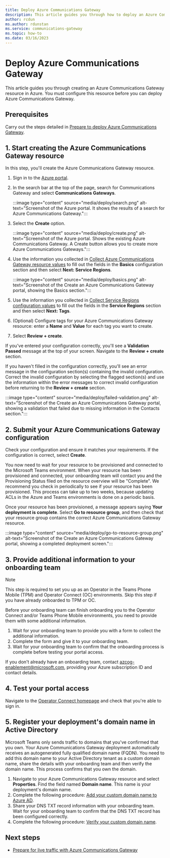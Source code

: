 ```yaml
---
title: Deploy Azure Communications Gateway 
description: This article guides you through how to deploy an Azure Communications Gateway.
author: rcdun
ms.author: rdunstan
ms.service: communications-gateway
ms.topic: how-to 
ms.date: 03/16/2023
---
```


# Deploy Azure Communications Gateway

This article guides you through creating an Azure Communications Gateway resource in Azure. You must configure this resource before you can deploy Azure Communications Gateway.

## Prerequisites

Carry out the steps detailed in [Prepare to deploy Azure Communications Gateway](prepare-to-deploy.md).

## 1. Start creating the Azure Communications Gateway resource

In this step, you'll create the Azure Communications Gateway resource.

1. Sign in to the [Azure portal](https://azure.microsoft.com/).
1. In the search bar at the top of the page, search for Communications Gateway and select **Communications Gateways**.  

    :::image type="content" source="media/deploy/search.png" alt-text="Screenshot of the Azure portal. It shows the results of a search for Azure Communications Gateway.":::

1. Select the **Create** option.

    :::image type="content" source="media/deploy/create.png" alt-text="Screenshot of the Azure portal. Shows the existing Azure Communications Gateway. A Create button allows you to create more Azure Communications Gateways.":::

1. Use the information you collected in [Collect Azure Communications Gateway resource values](prepare-to-deploy.md#6-collect-basic-information-for-deploying-an-azure-communications-gateway) to fill out the fields in the **Basics** configuration section and then select **Next: Service Regions**.

    :::image type="content" source="media/deploy/basics.png" alt-text="Screenshot of the Create an Azure Communications Gateway portal, showing the Basics section.":::

1. Use the information you collected in [Collect Service Regions configuration values](prepare-to-deploy.md#7-collect-service-regions-configuration-values) to fill out the fields in the **Service Regions** section and then select **Next: Tags**.
1. (Optional) Configure tags for your Azure Communications Gateway resource: enter a **Name** and **Value** for each tag you want to create.
1. Select **Review + create**.

If you've entered your configuration correctly, you'll see a **Validation Passed** message at the top of your screen. Navigate to the **Review + create** section.

If you haven't filled in the configuration correctly, you'll see an error message in the configuration section(s) containing the invalid configuration. Correct the invalid configuration by selecting the flagged section(s) and use the information within the error messages to correct invalid configuration before returning to the **Review + create** section.

:::image type="content" source="media/deploy/failed-validation.png" alt-text="Screenshot of the Create an Azure Communications Gateway portal, showing a validation that failed due to missing information in the Contacts section.":::

## 2. Submit your Azure Communications Gateway configuration

Check your configuration and ensure it matches your requirements. If the configuration is correct, select **Create**.

You now need to wait for your resource to be provisioned and connected to the Microsoft Teams environment. When your resource has been provisioned and connected, your onboarding team will contact you and the Provisioning Status filed on the resource overview will be "Complete". We recommend you check in periodically to see if your resource has been provisioned. This process can take up to two weeks, because updating ACLs in the Azure and Teams environments is done on a periodic basis.

Once your resource has been provisioned, a message appears saying **Your deployment is complete**. Select **Go to resource group**, and then check that your resource group contains the correct Azure Communications Gateway resource.

:::image type="content" source="media/deploy/go-to-resource-group.png" alt-text="Screenshot of the Create an Azure Communications Gateway portal, showing a completed deployment screen.":::

## 3. Provide additional information to your onboarding team

> [!NOTE]
>This step is required to set you up as an Operator in the Teams Phone Mobile (TPM) and Operator Connect (OC) environments. Skip this step if you have already onboarded to TPM or OC.

Before your onboarding team can finish onboarding you to the Operator Connect and/or Teams Phone Mobile environments, you need to provide them with some additional information.

1. Wait for your onboarding team to provide you with a form to collect the additional information. 
1. Complete the form and give it to your onboarding team.
1. Wait for your onboarding team to confirm that the onboarding process is complete before testing your portal access.

If you don't already have an onboarding team, contact azcog-enablement@microsoft.com, providing your Azure subscription ID and contact details.

## 4. Test your portal access

Navigate to the [Operator Connect homepage](https://operatorconnect.microsoft.com/) and check that you're able to sign in.

## 5. Register your deployment's domain name in Active Directory

Microsoft Teams only sends traffic to domains that you've confirmed that you own. Your Azure Communications Gateway deployment automatically receives an autogenerated fully qualified domain name (FQDN). You need to add this domain name to your Active Directory tenant as a custom domain name, share the details with your onboarding team and then verify the domain name. This process confirms that you own the domain.

1. Navigate to your Azure Communications Gateway resource and select **Properties**. Find the field named **Domain name**. This name is your deployment's domain name.
1. Complete the following procedure: [Add your custom domain name to Azure AD](../active-directory/fundamentals/add-custom-domain.md#add-your-custom-domain-name-to-azure-ad).
1. Share your DNS TXT record information with your onboarding team. Wait for your onboarding team to confirm that the DNS TXT record has been configured correctly.
1. Complete the following procedure: [Verify your custom domain name](../active-directory/fundamentals/add-custom-domain.md#verify-your-custom-domain-name).

## Next steps

- [Prepare for live traffic with Azure Communications Gateway](prepare-for-live-traffic.md)